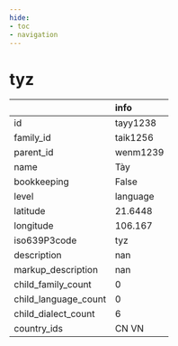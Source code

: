 ```yaml
---
hide:
- toc
- navigation
---
```

# tyz
|                      | info     |
|:---------------------|:---------|
| id                   | tayy1238 |
| family_id            | taik1256 |
| parent_id            | wenm1239 |
| name                 | Tày      |
| bookkeeping          | False    |
| level                | language |
| latitude             | 21.6448  |
| longitude            | 106.167  |
| iso639P3code         | tyz      |
| description          | nan      |
| markup_description   | nan      |
| child_family_count   | 0        |
| child_language_count | 0        |
| child_dialect_count  | 6        |
| country_ids          | CN VN    |